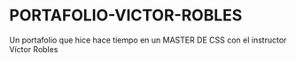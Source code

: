 # PORTAFOLIO-VICTOR-ROBLES
 Un portafolio que hice hace tiempo en un MASTER DE CSS con el instructor Víctor Robles

